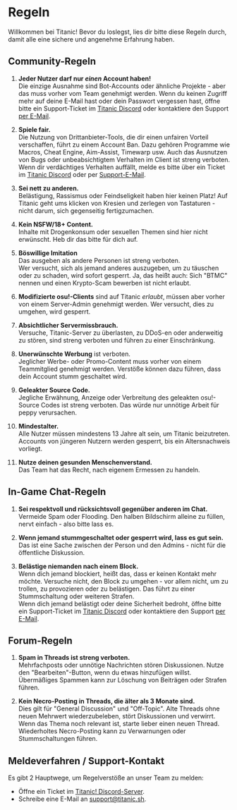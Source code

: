 # Regeln

Willkommen bei Titanic! Bevor du loslegst, lies dir bitte diese Regeln durch, 
damit alle eine sichere und angenehme Erfahrung haben.

## Community-Regeln

1. **Jeder Nutzer darf nur *einen* Account haben!**  
   Die einzige Ausnahme sind Bot-Accounts oder ähnliche Projekte - aber das muss 
   vorher vom Team genehmigt werden. Wenn du keinen Zugriff mehr auf deine 
   E-Mail hast oder dein Passwort vergessen hast, öffne bitte ein Support-Ticket 
   im [Titanic Discord](https://discord.gg/qryYG2C5nc) oder kontaktiere den Support 
   [per E-Mail](mailto:support@titanic.sh).

2. **Spiele fair.**  
   Die Nutzung von Drittanbieter-Tools, die dir einen unfairen Vorteil 
   verschaffen, führt zu einem Account Ban. Dazu gehören Programme wie 
   Macros, Cheat Engine, Aim-Assist, Timewarp usw. Auch das Ausnutzen von Bugs 
   oder unbeabsichtigtem Verhalten im Client ist streng verboten. Wenn dir 
   verdächtiges Verhalten auffällt, melde es bitte über ein Ticket im 
   [Titanic Discord](https://discord.gg/qryYG2C5nc) oder per 
   [Support-E-Mail](mailto:support@titanic.sh).

3. **Sei nett zu anderen.**  
   Belästigung, Rassismus oder Feindseligkeit haben hier keinen Platz! Auf Titanic 
   geht ums klicken von Kresien und zerlegen von Tastaturen - nicht darum, sich
   gegenseitig fertigzumachen.

4. **Kein NSFW/18+ Content.**  
   Inhalte mit Drogenkonsum oder sexuellen Themen sind hier nicht erwünscht. 
   Heb dir das bitte für dich auf.

5. **Böswillige Imitation**  
   Das ausgeben als andere Personen ist streng verboten.  
   Wer versucht, sich als jemand anderes auszugeben, um zu täuschen oder zu 
   schaden, wird sofort gesperrt. Ja, das heißt auch: Sich "BTMC" nennen 
   und einen Krypto-Scam bewerben ist nicht erlaubt.

6. **Modifizierte osu!-Clients** sind auf Titanic *erlaubt*, müssen aber vorher 
   von einem Server-Admin genehmigt werden. Wer versucht, dies zu umgehen, wird 
   gesperrt.

7. **Absichtlicher Servermissbrauch.**  
   Versuche, Titanic-Server zu überlasten, zu DDoS-en oder anderweitig zu 
   stören, sind streng verboten und führen zu einer Einschränkung.

8. **Unerwünschte Werbung** ist verboten.  
   Jeglicher Werbe- oder Promo-Content muss vorher von einem Teammitglied 
   genehmigt werden. Verstöße können dazu führen, dass dein Account stumm 
   geschaltet wird.

9. **Geleakter Source Code.**  
   Jegliche Erwähnung, Anzeige oder Verbreitung des geleakten osu!-Source Codes 
   ist streng verboten. Das würde nur unnötige Arbeit für peppy verursachen.

10. **Mindestalter.**  
    Alle Nutzer müssen mindestens 13 Jahre alt sein, um Titanic beizutreten. 
    Accounts von jüngeren Nutzern werden gesperrt, bis ein Altersnachweis 
    vorliegt.

11. **Nutze deinen gesunden Menschenverstand.**  
    Das Team hat das Recht, nach eigenem Ermessen zu handeln.

## In-Game Chat-Regeln

1. **Sei respektvoll und rücksichtsvoll gegenüber anderen im Chat.**  
   Vermeide Spam oder Flooding. Den halben Bildschirm alleine zu füllen, nervt 
   einfach - also bitte lass es.

2. **Wenn jemand stummgeschaltet oder gesperrt wird, lass es gut sein.**  
   Das ist eine Sache zwischen der Person und den Admins - nicht für die 
   öffentliche Diskussion.

3. **Belästige niemanden nach einem Block.**  
   Wenn dich jemand blockiert, heißt das, dass er keinen Kontakt mehr möchte. 
   Versuche nicht, den Block zu umgehen - vor allem nicht, um zu trollen, zu 
   provozieren oder zu belästigen. Das führt zu einer Stummschaltung oder 
   weiteren Strafen.  
   Wenn dich jemand belästigt oder deine Sicherheit bedroht, öffne bitte ein 
   Support-Ticket im [Titanic Discord](https://discord.gg/qryYG2C5nc) oder 
   kontaktiere den Support [per E-Mail](mailto:support@titanic.sh).

## Forum-Regeln

1. **Spam in Threads ist streng verboten.**  
   Mehrfachposts oder unnötige Nachrichten stören Diskussionen. Nutze den 
   "Bearbeiten"-Button, wenn du etwas hinzufügen willst. Übermäßiges Spammen 
   kann zur Löschung von Beiträgen oder Strafen führen.

2. **Kein Necro-Posting in Threads, die älter als 3 Monate sind.**  
   Dies gilt für "General Discussion" und "Off-Topic". Alte Threads ohne neuen 
   Mehrwert wiederzubeleben, stört Diskussionen und verwirrt. Wenn das Thema 
   noch relevant ist, starte lieber einen neuen Thread. Wiederholtes 
   Necro-Posting kann zu Verwarnungen oder Stummschaltungen führen.

## Meldeverfahren / Support-Kontakt

Es gibt 2 Hauptwege, um Regelverstöße an unser Team zu melden:

- Öffne ein Ticket im [Titanic! Discord-Server](https://discord.gg/qryYG2C5nc).  
- Schreibe eine E-Mail an [support@titanic.sh](mailto:support@titanic.sh).